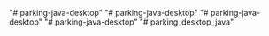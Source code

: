 "# parking-java-desktop" 
"# parking-java-desktop" 
"# parking-java-desktop" 
"# parking-java-desktop" 
"# parking_desktop_java" 
